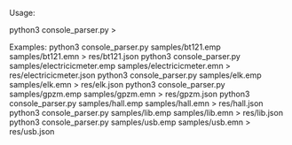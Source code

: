 Usage:

python3 console_parser.py <EMP file> <EMN file> > <resulting json file>

Examples:
python3 console_parser.py samples/bt121.emp samples/bt121.emn > res/bt121.json
python3 console_parser.py samples/electricicmeter.emp samples/electricicmeter.emn > res/electricicmeter.json
python3 console_parser.py samples/elk.emp samples/elk.emn > res/elk.json
python3 console_parser.py samples/gpzm.emp samples/gpzm.emn > res/gpzm.json
python3 console_parser.py samples/hall.emp samples/hall.emn > res/hall.json
python3 console_parser.py samples/lib.emp samples/lib.emn > res/lib.json
python3 console_parser.py samples/usb.emp samples/usb.emn > res/usb.json
